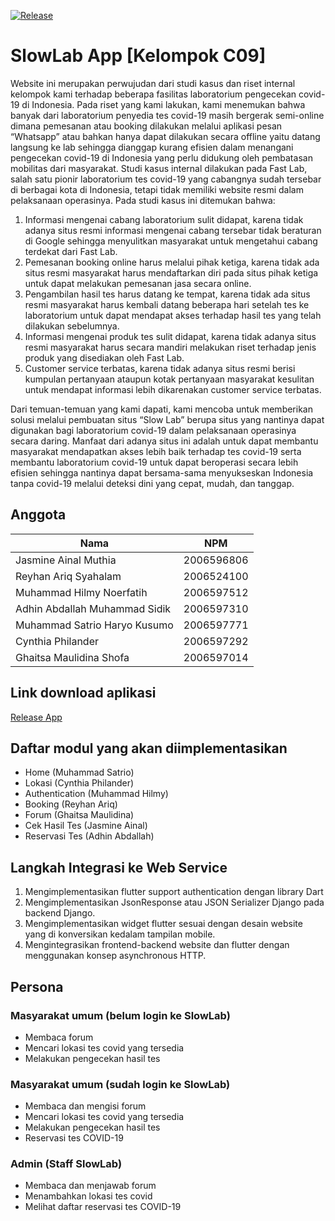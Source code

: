 [![Release](https://github.com/ariqsyahalam/slowlabapp/actions/workflows/release.yml/badge.svg)](https://github.com/ariqsyahalam/slowlabapp/actions/workflows/release.yml)

# SlowLab App [Kelompok C09]

Website ini merupakan perwujudan dari studi kasus dan riset internal kelompok kami terhadap beberapa fasilitas laboratorium pengecekan covid-19 di Indonesia. Pada riset yang kami lakukan, kami menemukan bahwa banyak dari laboratorium penyedia tes covid-19 masih bergerak semi-online dimana pemesanan atau booking dilakukan melalui aplikasi pesan “Whatsapp” atau bahkan hanya dapat dilakukan secara offline yaitu datang langsung ke lab sehingga dianggap kurang efisien dalam menangani pengecekan covid-19 di Indonesia yang perlu didukung oleh pembatasan mobilitas dari masyarakat. Studi kasus internal dilakukan pada Fast Lab, salah satu pionir laboratorium tes covid-19 yang cabangnya sudah tersebar di berbagai kota di Indonesia, tetapi tidak memiliki website resmi dalam pelaksanaan operasinya. Pada studi kasus ini ditemukan bahwa:

1.  Informasi mengenai cabang laboratorium sulit didapat, karena tidak adanya situs resmi informasi mengenai cabang tersebar tidak beraturan di Google sehingga menyulitkan masyarakat untuk mengetahui cabang terdekat dari Fast Lab.
2.  Pemesanan booking online harus melalui pihak ketiga, karena tidak ada situs resmi masyarakat harus mendaftarkan diri pada situs pihak ketiga untuk dapat melakukan pemesanan jasa secara online.
3.  Pengambilan hasil tes harus datang ke tempat, karena tidak ada situs resmi masyarakat harus kembali datang beberapa hari setelah tes ke laboratorium untuk dapat mendapat akses terhadap hasil tes yang telah dilakukan sebelumnya.
4.  Informasi mengenai produk tes sulit didapat, karena tidak adanya situs resmi masyarakat harus secara mandiri melakukan riset terhadap jenis produk yang disediakan oleh Fast Lab.
5.  Customer service terbatas, karena tidak adanya situs resmi berisi kumpulan pertanyaan ataupun kotak pertanyaan masyarakat kesulitan untuk mendapat informasi lebih dikarenakan customer service terbatas.

Dari temuan-temuan yang kami dapati, kami mencoba untuk memberikan solusi melalui pembuatan situs “Slow Lab” berupa situs yang nantinya dapat digunakan bagi laboratorium covid-19 dalam pelaksanaan operasinya secara daring. Manfaat dari adanya situs ini adalah untuk dapat membantu masyarakat mendapatkan akses lebih baik terhadap tes covid-19 serta membantu laboratorium covid-19 untuk dapat beroperasi secara lebih efisien sehingga nantinya dapat bersama-sama menyukseskan Indonesia tanpa covid-19 melalui deteksi dini yang cepat, mudah, dan tanggap.

## Anggota

| Nama                          | NPM        |
| ----------------------------- | ---------- |
| Jasmine Ainal Muthia          | 2006596806 |
| Reyhan Ariq Syahalam          | 2006524100 |
| Muhammad Hilmy Noerfatih      | 2006597512 |
| Adhin Abdallah Muhammad Sidik | 2006597310 |
| Muhammad Satrio Haryo Kusumo  | 2006597771 |
| Cynthia Philander             | 2006597292 |
| Ghaitsa Maulidina Shofa       | 2006597014 |

## Link download aplikasi

[Release App](https://github.com/ariqsyahalam/slowlabapp/releases)

## Daftar modul yang akan diimplementasikan

- Home (Muhammad Satrio)
- Lokasi (Cynthia Philander)
- Authentication (Muhammad Hilmy)
- Booking (Reyhan Ariq)
- Forum (Ghaitsa Maulidina)
- Cek Hasil Tes (Jasmine Ainal)
- Reservasi Tes (Adhin Abdallah)

## Langkah Integrasi ke Web Service
1. Mengimplementasikan flutter support authentication dengan library Dart
2. Mengimplementasikan JsonResponse atau JSON Serializer Django pada backend Django.
3. Mengimplementasikan widget flutter sesuai dengan desain website yang di konversikan kedalam tampilan mobile.
4. Mengintegrasikan frontend-backend website dan flutter dengan menggunakan konsep asynchronous HTTP.

## Persona

### Masyarakat umum (belum login ke SlowLab)

- Membaca forum
- Mencari lokasi tes covid yang tersedia
- Melakukan pengecekan hasil tes

### Masyarakat umum (sudah login ke SlowLab)

- Membaca dan mengisi forum
- Mencari lokasi tes covid yang tersedia
- Melakukan pengecekan hasil tes
- Reservasi tes COVID-19

### Admin (Staff SlowLab)

- Membaca dan menjawab forum
- Menambahkan lokasi tes covid
- Melihat daftar reservasi tes COVID-19
